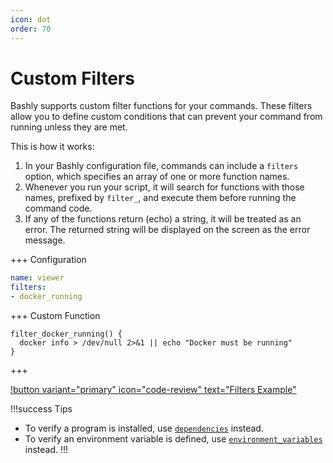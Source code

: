 ```yaml
---
icon: dot
order: 70
---
```


# Custom Filters

Bashly supports custom filter functions for your commands. These filters allow
you to define custom conditions that can prevent your command from running
unless they are met.

This is how it works:

1. In your Bashly configuration file, commands can include a `filters` option,
   which specifies an array of one or more function names.
2. Whenever you run your script, it will search for functions with those names,
   prefixed by `filter_`, and execute them before running the command code.
3. If any of the functions return (echo) a string, it will be treated as an
   error. The returned string will be displayed on the screen as the error message.


+++ Configuration

```yaml bashly.yml
name: viewer
filters:
- docker_running
```

+++ Custom Function

```shell src/lib/filter_docker_running.sh
filter_docker_running() {
  docker info > /dev/null 2>&1 || echo "Docker must be running"
}
```

+++

[!button variant="primary" icon="code-review" text="Filters Example"](https://github.com/DannyBen/bashly/tree/master/examples/filters#readme)

!!!success Tips
- To verify a program is installed, use [`dependencies`](/configuration/command/#dependencies) instead.
- To verify an environment variable is defined, use [`environment_variables`](/configuration/command/#environment_variables) instead.
!!!
